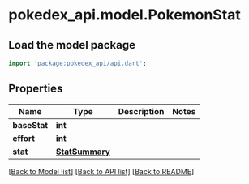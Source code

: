 # pokedex_api.model.PokemonStat

## Load the model package
```dart
import 'package:pokedex_api/api.dart';
```

## Properties
Name | Type | Description | Notes
------------ | ------------- | ------------- | -------------
**baseStat** | **int** |  | 
**effort** | **int** |  | 
**stat** | [**StatSummary**](StatSummary.md) |  | 

[[Back to Model list]](../README.md#documentation-for-models) [[Back to API list]](../README.md#documentation-for-api-endpoints) [[Back to README]](../README.md)



